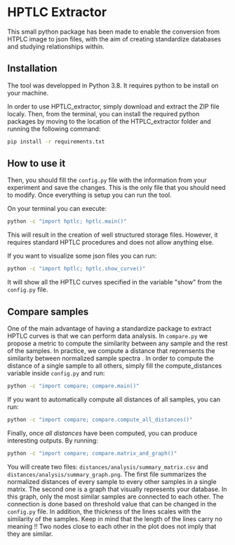 # HPTLC Extractor

This small python package has been made to enable the conversion from HTPLC image to json files, with the aim of creating standardize databases and studying relationships within.

## Installation

The tool was developped in Python 3.8. It requires python to be install on your machine.


In order to use HPTLC_extractor, simply download and extract the ZIP file localy. Then, from the terminal, you can install the required python packages by moving to the location of the HTPLC_extractor folder and running the following command:

```sh
pip install -r requirements.txt
```

## How to use it

Then, you should fill the `config.py` file with the information from your experiment and save the changes. This is the only file that you should need to modify. Once everything is setup you can run the tool.


On your terminal you can execute:
```sh
python -c "import hptlc; hptlc.main()"
```

This will result in the creation of well structured storage files. However, it requires standard HPTLC procedures and does not allow anything else. 


If you want to visualize some json files you can run:
```sh
python -c "import hptlc; hptlc.show_curve()"
```

It will show all the HPTLC curves specified in the variable "show" from the `config.py` file.


## Compare samples

One of the main advantage of having a standardize package to extract HPTLC curves is that we can perform data analysis. In `compare.py` we propose a metric to compute the similarity between any sample and the rest of the samples. In practice, we compute a distance that reprensents the similarity between normalized sample spectra . In order to compute the distance of a single sample to all others, simply fill the compute_distances variable inside `config.py` and run:

```sh
python -c "import compare; compare.main()"
```

If you want to automatically compute all distances of all samples, you can run:

```sh
python -c "import compare; compare.compute_all_distances()"
```

Finally, once *all distances* have been computed, you can produce interesting outputs. By running:

```sh
python -c "import compare; compare.matrix_and_graph()"
```
You will create two files: `distances/analysis/summary_matrix.csv` and `distances/analysis/summary_graph.png`. The first file summarizes the normalized distances of every sample to every other samples in a single matrix. The second one is a graph that visually represents your database. In this graph, only the most similar samples are connected to each other. The connection is done based on threshold value that can be changed in the `config.py` file. In addition, the thickness of the lines scales with the similarity of the samples. Keep in mind that the length of the lines carry no meaning !! Two nodes close to each other in the plot does not imply that they are similar. 
